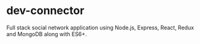 # dev-connector
Full stack social network application using Node.js, Express, React, Redux and MongoDB along with ES6+.
